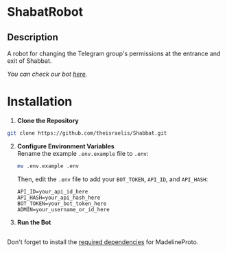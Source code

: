 # ShabatRobot

## Description
A robot for changing the Telegram group's permissions at the entrance and exit of Shabbat.

_You can check our bot [here](https://t.me/shabatRobot)._
##
# Installation

1. **Clone the Repository** 
```bash
git clone https://github.com/theisraelis/Shabbat.git
```

2. **Configure Environment Variables**  
   Rename the example `.env.example` file to `.env`:
   ```bash
   mv .env.example .env
   ```
   Then, edit the `.env` file to add your `BOT_TOKEN`, `API_ID`, and `API_HASH`:
   ```
   API_ID=your_api_id_here
   API_HASH=your_api_hash_here
   BOT_TOKEN=your_bot_token_here
   ADMIN=your_username_or_id_here
   ```

3. **Run the Bot**  
##
Don't forget to install the [required dependencies](https://docs.madelineproto.xyz/docs/REQUIREMENTS.html) for MadelineProto.
